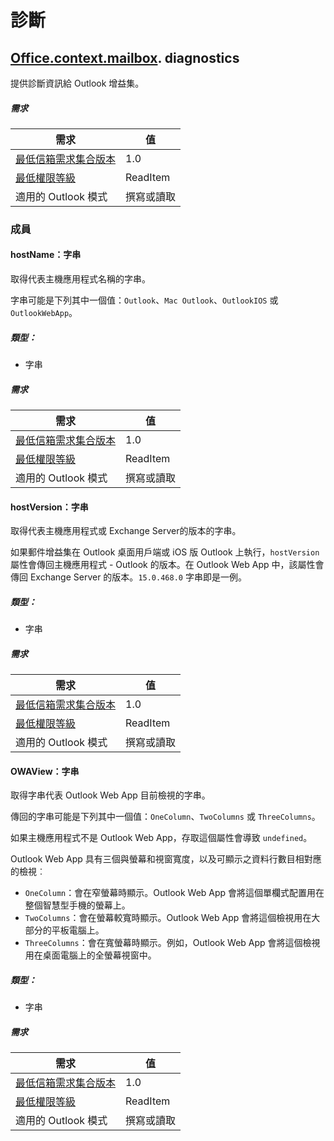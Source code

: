 

# <a name="diagnostics"></a>診斷

## [Office](Office.md)[.context](Office.context.md)[.mailbox](Office.context.mailbox.md). diagnostics

提供診斷資訊給 Outlook 增益集。

##### <a name="requirements"></a>需求

|需求| 值|
|---|---|
|[最低信箱需求集合版本](./tutorial-api-requirement-sets.md)| 1.0|
|[最低權限等級](../../../docs/outlook/understanding-outlook-add-in-permissions.md)| ReadItem|
|適用的 Outlook 模式| 撰寫或讀取|

### <a name="members"></a>成員

####  <a name="hostname-string"></a>hostName：字串

取得代表主機應用程式名稱的字串。

字串可能是下列其中一個值：`Outlook`、`Mac Outlook`、`OutlookIOS` 或 `OutlookWebApp`。

##### <a name="type"></a>類型：

*   字串

##### <a name="requirements"></a>需求

|需求| 值|
|---|---|
|[最低信箱需求集合版本](./tutorial-api-requirement-sets.md)| 1.0|
|[最低權限等級](../../../docs/outlook/understanding-outlook-add-in-permissions.md)| ReadItem|
|適用的 Outlook 模式| 撰寫或讀取|
####  <a name="hostversion-string"></a>hostVersion：字串

取得代表主機應用程式或 Exchange Server的版本的字串。

如果郵件增益集在 Outlook 桌面用戶端或 iOS 版 Outlook 上執行，`hostVersion` 屬性會傳回主機應用程式 - Outlook 的版本。在 Outlook Web App 中，該屬性會傳回 Exchange Server 的版本。`15.0.468.0` 字串即是一例。

##### <a name="type"></a>類型：

*   字串

##### <a name="requirements"></a>需求

|需求| 值|
|---|---|
|[最低信箱需求集合版本](./tutorial-api-requirement-sets.md)| 1.0|
|[最低權限等級](../../../docs/outlook/understanding-outlook-add-in-permissions.md)| ReadItem|
|適用的 Outlook 模式| 撰寫或讀取|
####  <a name="owaview-string"></a>OWAView：字串

取得字串代表 Outlook Web App 目前檢視的字串。

傳回的字串可能是下列其中一個值：`OneColumn`、`TwoColumns` 或 `ThreeColumns`。

如果主機應用程式不是 Outlook Web App，存取這個屬性會導致 `undefined`。

Outlook Web App 具有三個與螢幕和視窗寬度，以及可顯示之資料行數目相對應的檢視︰

*   `OneColumn`：會在窄螢幕時顯示。Outlook Web App 會將這個單欄式配置用在整個智慧型手機的螢幕上。
*   `TwoColumns`：會在螢幕較寬時顯示。Outlook Web App 會將這個檢視用在大部分的平板電腦上。
*   `ThreeColumns`：會在寬螢幕時顯示。例如，Outlook Web App 會將這個檢視用在桌面電腦上的全螢幕視窗中。

##### <a name="type"></a>類型：

*   字串

##### <a name="requirements"></a>需求

|需求| 值|
|---|---|
|[最低信箱需求集合版本](./tutorial-api-requirement-sets.md)| 1.0|
|[最低權限等級](../../../docs/outlook/understanding-outlook-add-in-permissions.md)| ReadItem|
|適用的 Outlook 模式| 撰寫或讀取|
